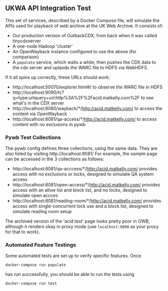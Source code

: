 UKWA API Integration Test
-------------------------

This set of services, described by a Docker Compose file, will simulate the APIs used for playback of web archive at the UK Web Archive. It consists of:

 - Our production version of OutbackCDX, from back when it was called tinycdxserver
 - A one-node Hadoop 'cluster'
 - An OpenWayback instance configured to use the above (for comparison)
 - A `populate` service, which waits a while, then pushes the CDX data to the cdx server and uplaods the WARC file to HDFS via WebHDFS.

If it all spins up correctly, these URLs should work:

 - http://localhost:50070/explorer.html#/ to observe the WARC file in HDFS
 - http://localhost:9090/tc?q=type:urlquery+url:http%3A%2F%2Facid.matkelly.com%2F to see what's in the CDX server
 - http://localhost:8080/wayback/*/http://acid.matkelly.com/ to access the content via OpenWayback
 - http://localhost:8081/qa-access/*/http://acid.matkelly.com/ to access content with no exclusions in pywb

### Pywb Test Collections

The pywb config defines three collections, using the same data. They are also listed by visiting http://localhost:8081/
For example, the sample page can be accessed in the 3 collections as follows:

* http://localhost:8081/qa-acccess/*/http://acid.matkelly.com/ provides access with no exclusions or locks, designed to simulate QA system access
* http://localhost:8081/open-access/*/http://acid.matkelly.com/ provides access with an allow list and block list, and no locks, designed to simulate open accces
* http://localhost:8081/reading-room/*/http://acid.matkelly.com/ provides access with single-concurrent lock use and a block list, designed to simulate reading room setup


The archived version of the 'acid test' page looks pretty poor in OWB, although it renders okay in proxy mode (use `localhost:8090` as your proxy for that to work).


### Automated Feature Testings ###

Some automated tests are set up to verify specific features. Once 

    docker-compose run populate

has run successfully, you should be able to run the tests using


    docker-compose run test


